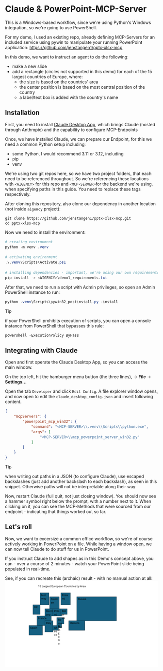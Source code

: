 # Claude & PowerPoint-MCP-Server
This is a Windows-based workflow, since we're using Python's Windows integration, so we're going to use PowerShell.

For my demo, I used an existing repo, already defining MCP-Servers for an included service using pywin to manipulate your running PowerPoint application: https://github.com/jenstangen1/pptx-xlsx-mcp

In this demo, we want to instruct an agent to do the following:
- make a new slide
- add a rectangle (circles not supported in this demo) for each of the 15 largest countries of Europe, where:
    - the size is based on the countries' area
    - the center position is based on the most central position of the country
    - a label/text box is added with the country's name

## Installation

First, you need to install [Claude Desktop App](https://claude.ai/download), which brings Claude (hosted through Anthropic) and the capability to configure MCP-Endpoints

Once, we have installed Claude, we can prepare our Endpoint, for this we need a common Python setup including:
- some Python, I would recommend 3.11 or 3.12, including
- pip
- venv

We're using two git repos here, so we have two project folders, that each need to be referenced throughout. So we're referencing these locations with `<AIGENCY>` for this repo and `<MCP-SERVER>`for the backend we're using, when specifying paths in this guide. You need to replace these tags respectively. 

After cloning this repository, also clone our dependency in another location (not inside `aigency` project):

```shell
git clone https://github.com/jenstangen1/pptx-xlsx-mcp.git
cd pptx-xlsx-mcp
```

Now we need to install the environment:
```powershell
# creating environment
python -m venv .venv

# activating environment
.\.venv\Scripts\Activate.ps1

# installing dependencies - important, we're using our own requirements.txt file
pip install -r <AIGENCY>\demo1_requirements.txt
```

After that, we need to run a script with Admin privileges, so open an Admin PowerShell instance to run:
```powershell
python .venv\Scripts\pywin32_postinstall.py -install
```

>[!TIP]
>if your PowerShell prohibits execution of scripts, you can open a console instance from PowerShell that bypasses this rule:
>```powershell
>powershell -ExecutionPolicy ByPass
>```

## Integrating with Claude
Open and first operate the Claude Desktop App, so you can access the main window. 

On the top left, hit the hamburger menu button (the three lines), -> **File** -> **Settings...**

Open the tab ``Developer`` and click `Edit Config`. A file explorer window opens, and now open to edit the `claude_desktop_config.json` and insert following content.

```json
{
    "mcpServers": {
        "powerpoint_mcp_win32": {
            "command": "<MCP-SERVER>\\.venv\\Scripts\\python.exe",
            "args": [
                "<MCP-SERVER>\\mcp_powerpoint_server_win32.py"
            ]
        }
    }
}
```

>[!TIP]
>when writing out paths in a JSON (to configure Claude), use escaped backslashes (just add another backslash to each backslash), as seen in this snippet. Otherwise paths will not be interpretable along their way

Now, restart Claude (full quit, not just closing window). You should now see a hammer symbol right below the prompt, with a number next to it. When clicking on it, you can see the MCP-Methods that were sourced from our endpoint - indicating that things worked out so far.

## Let's roll
Now, we want to excersize a common office workflow, so we're of course actively working in PowerPoint on a file. While having a window open, we can now tell Claude to do stuff for us in PowerPoint.

If you instruct Claude to add shapes as in this Demo's concept above, you can - over a course of 2 minutes - watch your PowerPoint slide being populated in real-time. 

See, if you can recreate this (archaic) result - with no manual action at all:
![Export of the created slide with the 15 largest European countries somewhat being placed geographically inspired](static/european_countries.png)
